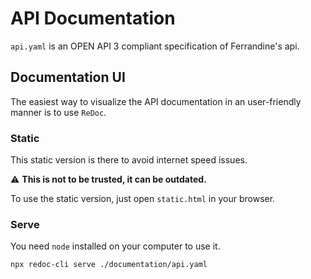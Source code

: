 # API Documentation

`api.yaml` is an OPEN API 3 compliant specification of Ferrandine's api.

## Documentation UI

The easiest way to visualize the API documentation in an user-friendly manner is to use `ReDoc`.

### Static

This static version is there to avoid internet speed issues. 

:warning: **This is not to be trusted, it can be outdated.**

To use the static version, just open `static.html` in your browser.

### Serve 

You need `node` installed on your computer to use it.
```sh
npx redoc-cli serve ./documentation/api.yaml 
```

